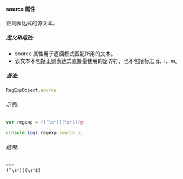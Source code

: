 #### source 属性

  正则表达式的源文本。

##### 定义和用法:

  - source 属性用于返回模式匹配所用的文本。
  - 该文本不包括正则表达式直接量使用的定界符，也不包括标志 g、i、m。

##### 语法:

  ```javascript
  RegExpObject.source
  ```

###### 示例:

  ```javascript
  var regexp = /(^\s*)|(\s*$)/g;
  
  console.log( regexp.source );
  ```

###### 结果:

  ```javascript
  >>>
  (^\s*)|(\s*$)
  ```
